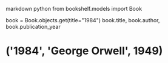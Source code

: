 
markdown
python
from bookshelf.models import Book

book = Book.objects.get(title="1984")
book.title, book.author, book.publication_year  
# ('1984', 'George Orwell', 1949)